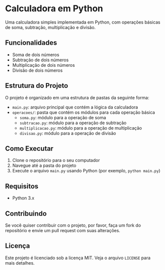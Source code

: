 # Calculadora em Python

Uma calculadora simples implementada em Python, com operações básicas de soma, subtração, multiplicação e divisão.

## Funcionalidades
* Soma de dois números
* Subtração de dois números
* Multiplicação de dois números
* Divisão de dois números

## Estrutura do Projeto
O projeto é organizado em uma estrutura de pastas da seguinte forma:

* `main.py`: arquivo principal que contém a lógica da calculadora
* `operacoes/`: pasta que contém os módulos para cada operação básica
  + `soma.py`: módulo para a operação de soma
  + `subtracao.py`: módulo para a operação de subtração
  + `multiplicacao.py`: módulo para a operação de multiplicação
  + `divisao.py`: módulo para a operação de divisão

## Como Executar
1. Clone o repositório para o seu computador
2. Navegue até a pasta do projeto
3. Execute o arquivo `main.py` usando Python (por exemplo, `python main.py`)

## Requisitos
* Python 3.x

## Contribuindo
Se você quiser contribuir com o projeto, por favor, faça um fork do repositório e envie um pull request com suas alterações.

## Licença
Este projeto é licenciado sob a licença MIT. Veja o arquivo `LICENSE` para mais detalhes.
